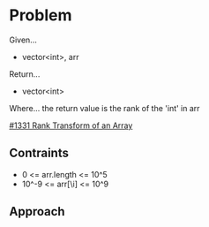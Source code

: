 
# Problem
Given...
- vector\<int>, arr

Return...
- vector\<int>

Where...
the return value is the rank of the 'int' in arr

[\#1331 Rank Transform of an Array](https://leetcode.com/problems/rank-transform-of-an-array/description/?envType=daily-question&envId=2024-10-02)

## Contraints
- 0 <= arr.length <= 10^5
- 10^-9 <= arr[\i] <= 10^9

## Approach

